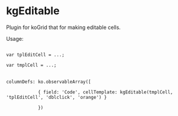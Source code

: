 kgEditable
==========

Plugin for koGrid that for making editable cells.

<bold>Usage:</bold>


<code>
var tplEditCell = ...;<br/>
var tmplCell = ...;
</code>
<br/>
<code>
columnDefs: ko.observableArray([<br/>
            { field: 'Code', cellTemplate: kgEditable(tmplCell, 'tplEditCell', 'dblclick', 'orange') }<br/>
            })
</code>
